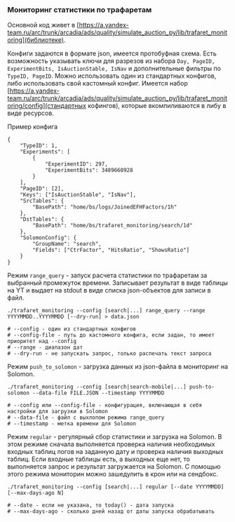 ### Мониторинг статистики по трафаретам
Основной код живет в [https://a.yandex-team.ru/arc/trunk/arcadia/ads/quality/simulate_auction_py/lib/trafaret_monitoring](библиотеке).

Конфиги задаются в формате json, имеется протобуфная схема. Есть возможность указывать ключи для разрезов из набора
```Day, PageID, ExperimentBits, IsAuctionStable, IsNav``` и дополнительные фильтры по ```TypeID, PageID```.
Можно использовать один из стандартных конфигов, либо использовать свой кастомный конфиг. Имеется набор
[https://a.yandex-team.ru/arc/trunk/arcadia/ads/quality/simulate_auction_py/lib/trafaret_monitoring/config](стандартных кофингов),
которые вкомпиливаются в либу в виде ресурсов.

Пример конфига
```
{
    "TypeID": 1,
    "Experiments": [
        {
            "ExperimentID": 297,
            "ExperimentBits": 3489660928
        }
    ],
    "PageID": [2],
    "Keys": ["IsAuctionStable", "IsNav"],
    "SrcTables": {
        "BasePath": "home/bs/logs/JoinedEFHFactors/1h"
    },
    "DstTables": {
        "BasePath": "home/bs/trafaret_monitoring/search/1d"
    },
    "SolomonConfig": {
        "GroupName": "search",
        "Fields": ["CtrFactor", "HitsRatio", "ShowsRatio"]
    }
}
```

Режим ```range_query``` - запуск расчета статистики по трафаретам за выбранный промежуток времени. Записывает результат в виде таблицы на YT и выдает на stdout в виде списка json-объектов для записи в файл.
```
./trafaret_monitoring --config [search|...] range_query --range YYYYMMDD..YYYYMMDD [--dry-run] > data.json

# --config - один из стандартных конфигов
# --config-file - путь до кастомного конфига, если задан, то имеет приоритет над --config
# --range - диапазон дат
# --dry-run - не запускать запрос, только распечать текст запроса
```

Режим ```push_to_solomon``` - загрузка данных из json-файла в мониторинг на Solomon.
```
./trafaret_monitoring --config [search|search-mobile|...] push-to-solomon --data-file FILE.JSON --timestamp YYYYMMDD

# --config или --config-file - конфигурация, включающая в себя настройки для загрузки в Solomon
# --data-file - файл с выхлопом режима range_query
# --timestamp - метка времени для Solomon
```

Режим ```regular``` - регулярный сбор статистики и загрузка на Solomon. В этом режиме сначала выполняется проверка наличия необходимых входных таблиц логов на заданную дату и проверка наличия выходных таблиц. Если входные таблицы есть, а выходных еще нет, то выполняется запрос и результат загружается на Solomon. С помощью этого режима мониторин можно зашедулить в крон или на сендбокс.
```
./trafaret_monitoring --config [search|...] regular [--date YYYYMMDD] [--max-days-ago N]

# --date - если не указана, то today() - дата запуска
# --max-days-ago - сколько дней назад от даты запуска обрабатывать
```
